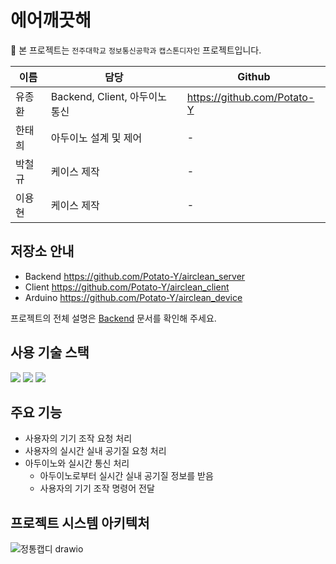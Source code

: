 # 에어깨끗해
🏫 본 프로젝트는 `전주대학교` `정보통신공학과` `캡스톤디자인` 프로젝트입니다.

|이름|담당|Github|
|---|---|---|
|유종환|Backend, Client, 아두이노 통신|https://github.com/Potato-Y|
|한태희|아두이노 설계 및 제어|-|
|박철규|케이스 제작|-|
|이용현|케이스 제작|-|

## 저장소 안내
- Backend https://github.com/Potato-Y/airclean_server
- Client https://github.com/Potato-Y/airclean_client
- Arduino https://github.com/Potato-Y/airclean_device

프로젝트의 전체 설명은 [Backend](https://github.com/Potato-Y/airclean_server) 문서를 확인해 주세요.

## 사용 기술 스택
<img src="https://img.shields.io/badge/javascript-F7DF1E?style=for-the-badge&logo=javascript&logoColor=black">
<img src="https://img.shields.io/badge/express-000000?style=for-the-badge&logo=express&logoColor=white">
<img src="https://img.shields.io/badge/socket.io-010101?style=for-the-badge&logo=socketdotio&logoColor=white">

## 주요 기능
- 사용자의 기기 조작 요청 처리
- 사용자의 실시간 실내 공기질 요청 처리
- 아두이노와 실시간 통신 처리
  - 아두이노로부터 실시간 실내 공기질 정보를 받음
  - 사용자의 기기 조작 명령어 전달


## 프로젝트 시스템 아키텍처

![정통캡디 drawio](https://github.com/Potato-Y/airclean_server/assets/68105481/617fecbe-451a-4bfe-b745-adf0fb98e664)

